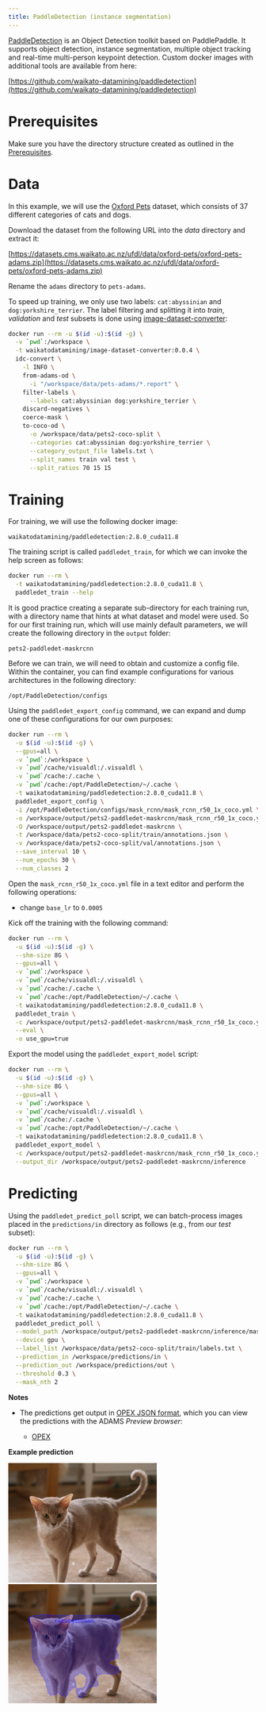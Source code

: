 ```yaml
---
title: PaddleDetection (instance segmentation)
---
```


[PaddleDetection](https://github.com/PaddlePaddle/PaddleDetection) is an Object Detection toolkit based on PaddlePaddle. 
It supports object detection, instance segmentation, multiple object tracking and real-time multi-person keypoint detection. 
Custom docker images with additional tools are available from here:

[https://github.com/waikato-datamining/paddledetection](https://github.com/waikato-datamining/paddledetection)


# Prerequisites
Make sure you have the directory structure created as outlined in the [Prerequisites](../prerequisites.md).


# Data

In this example, we will use the [Oxford Pets](https://datasets.cms.waikato.ac.nz/ufdl/oxford-pets/)
dataset, which consists of 37 different categories of cats and dogs.

Download the dataset from the following URL into the *data* directory and extract it:

[https://datasets.cms.waikato.ac.nz/ufdl/data/oxford-pets/oxford-pets-adams.zip](https://datasets.cms.waikato.ac.nz/ufdl/data/oxford-pets/oxford-pets-adams.zip)

Rename the `adams` directory to `pets-adams`. 

To speed up training, we only use two labels: `cat:abyssinian` and `dog:yorkshire_terrier`.
The label filtering and splitting it into *train*, *validation* and *test* subsets is done 
using [image-dataset-converter](https://github.com/waikato-datamining/image-dataset-converter):

```bash
docker run --rm -u $(id -u):$(id -g) \
  -v `pwd`:/workspace \
  -t waikatodatamining/image-dataset-converter:0.0.4 \
  idc-convert \
    -l INFO \
    from-adams-od \
      -i "/workspace/data/pets-adams/*.report" \
    filter-labels \
      --labels cat:abyssinian dog:yorkshire_terrier \
    discard-negatives \
    coerce-mask \
    to-coco-od \
      -o /workspace/data/pets2-coco-split \
      --categories cat:abyssinian dog:yorkshire_terrier \
      --category_output_file labels.txt \
      --split_names train val test \
      --split_ratios 70 15 15
```


# Training

For training, we will use the following docker image:

```
waikatodatamining/paddledetection:2.8.0_cuda11.8
```

The training script is called `paddledet_train`, for which we can invoke the help screen as follows:

```bash
docker run --rm \
  -t waikatodatamining/paddledetection:2.8.0_cuda11.8 \
  paddledet_train --help 
```

It is good practice creating a separate sub-directory for each training run, with a directory name that hints at
what dataset and model were used. So for our first training run, which will use mainly default parameters, we will 
create the following directory in the `output` folder:

```
pets2-paddledet-maskrcnn
```

Before we can train, we will need to obtain and customize a config file. Within the container,
you can find example configurations for various architectures in the following directory:

```
/opt/PaddleDetection/configs
```

Using the `paddledet_export_config` command, we can expand and dump one of these configurations for our
own purposes:

```bash
docker run --rm \
  -u $(id -u):$(id -g) \
  --gpus=all \
  -v `pwd`:/workspace \
  -v `pwd`/cache/visualdl:/.visualdl \
  -v `pwd`/cache:/.cache \
  -v `pwd`/cache:/opt/PaddleDetection/~/.cache \
  -t waikatodatamining/paddledetection:2.8.0_cuda11.8 \
  paddledet_export_config \
  -i /opt/PaddleDetection/configs/mask_rcnn/mask_rcnn_r50_1x_coco.yml \
  -o /workspace/output/pets2-paddledet-maskrcnn/mask_rcnn_r50_1x_coco.yml \
  -O /workspace/output/pets2-paddledet-maskrcnn \
  -t /workspace/data/pets2-coco-split/train/annotations.json \
  -v /workspace/data/pets2-coco-split/val/annotations.json \
  --save_interval 10 \
  --num_epochs 30 \
  --num_classes 2
```

Open the `mask_rcnn_r50_1x_coco.yml` file in a text editor and perform the following operations:

* change `base_lr` to `0.0005`


Kick off the training with the following command:

```bash
docker run --rm \
  -u $(id -u):$(id -g) \
  --shm-size 8G \
  --gpus=all \
  -v `pwd`:/workspace \
  -v `pwd`/cache/visualdl:/.visualdl \
  -v `pwd`/cache:/.cache \
  -v `pwd`/cache:/opt/PaddleDetection/~/.cache \
  -t waikatodatamining/paddledetection:2.8.0_cuda11.8 \
  paddledet_train \
  -c /workspace/output/pets2-paddledet-maskrcnn/mask_rcnn_r50_1x_coco.yml \
  --eval \
  -o use_gpu=true
```

Export the model using the `paddledet_export_model` script:

```bash
docker run --rm \
  -u $(id -u):$(id -g) \
  --shm-size 8G \
  --gpus=all \
  -v `pwd`:/workspace \
  -v `pwd`/cache/visualdl:/.visualdl \
  -v `pwd`/cache:/.cache \
  -v `pwd`/cache:/opt/PaddleDetection/~/.cache \
  -t waikatodatamining/paddledetection:2.8.0_cuda11.8 \
  paddledet_export_model \
  -c /workspace/output/pets2-paddledet-maskrcnn/mask_rcnn_r50_1x_coco.yml \
  --output_dir /workspace/output/pets2-paddledet-maskrcnn/inference
```


# Predicting

Using the `paddledet_predict_poll` script, we can batch-process images placed in the `predictions/in` directory
as follows (e.g., from our *test* subset): 

```bash
docker run --rm \
  -u $(id -u):$(id -g) \
  --shm-size 8G \
  --gpus=all \
  -v `pwd`:/workspace \
  -v `pwd`/cache/visualdl:/.visualdl \
  -v `pwd`/cache:/.cache \
  -v `pwd`/cache:/opt/PaddleDetection/~/.cache \
  -t waikatodatamining/paddledetection:2.8.0_cuda11.8 \
  paddledet_predict_poll \
  --model_path /workspace/output/pets2-paddledet-maskrcnn/inference/mask_rcnn_r50_1x_coco \
  --device gpu \
  --label_list /workspace/data/pets2-coco-split/train/labels.txt \
  --prediction_in /workspace/predictions/in \
  --prediction_out /workspace/predictions/out \
  --threshold 0.3 \
  --mask_nth 2
```

**Notes** 

* The predictions get output in [OPEX JSON format](https://github.com/WaikatoLink2020/objdet-predictions-exchange-format),
  which you can view the predictions with the ADAMS *Preview browser*:
  
    * [OPEX](../../previewing_predictions/#objdet_opex)


**Example prediction**

![Screenshot](img/paddledet-Abyssinian_117.png) ![Screenshot](img/paddledet-Abyssinian_117-overlay.png)
